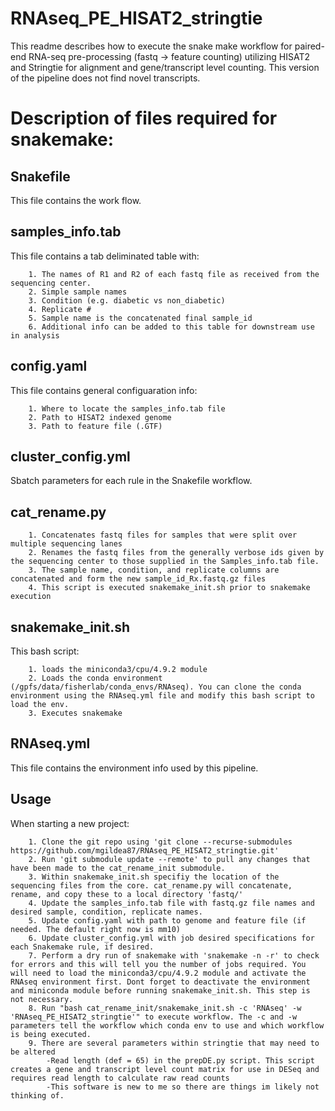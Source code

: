 # RNAseq_PE_HISAT2_stringtie
This readme describes how to execute the snake make workflow for paired-end RNA-seq pre-processing (fastq -> feature counting) utilizing HISAT2 and Stringtie for alignment and gene/transcript
level counting. This version of the pipeline does not find novel transcripts.

# Description of files required for snakemake:

## Snakefile
This file contains the work flow.
## samples_info.tab 
This file contains a tab deliminated table with:

		1. The names of R1 and R2 of each fastq file as received from the sequencing center. 
		2. Simple sample names
		3. Condition (e.g. diabetic vs non_diabetic)
		4. Replicate #
		5. Sample name is the concatenated final sample_id 
		6. Additional info can be added to this table for downstream use in analysis
## config.yaml
This file contains general configuaration info:

		1. Where to locate the samples_info.tab file
		2. Path to HISAT2 indexed genome
		3. Path to feature file (.GTF)
## cluster_config.yml
Sbatch parameters for each rule in the Snakefile workflow.
## cat_rename.py
		1. Concatenates fastq files for samples that were split over multiple sequencing lanes
		2. Renames the fastq files from the generally verbose ids given by the sequencing center to those supplied in the Samples_info.tab file.
		3. The sample name, condition, and replicate columns are concatenated and form the new sample_id_Rx.fastq.gz files
		4. This script is executed snakemake_init.sh prior to snakemake execution
## snakemake_init.sh
This bash script:

		1. loads the miniconda3/cpu/4.9.2 module
		2. Loads the conda environment (/gpfs/data/fisherlab/conda_envs/RNAseq). You can clone the conda environment using the RNAseq.yml file and modify this bash script to load the env.
		3. Executes snakemake
## RNAseq.yml
This file contains the environment info used by this pipeline. 

## Usage
When starting a new project:

		1. Clone the git repo using 'git clone --recurse-submodules https://github.com/mgildea87/RNAseq_PE_HISAT2_stringtie.git'
		2. Run 'git submodule update --remote' to pull any changes that have been made to the cat_rename_init submodule.
		3. Within snakemake_init.sh specifiy the location of the sequencing files from the core. cat_rename.py will concatenate, rename, and copy these to a local directory 'fastq/' 
		4. Update the samples_info.tab file with fastq.gz file names and desired sample, condition, replicate names.
		5. Update config.yaml with path to genome and feature file (if needed. The default right now is mm10)
		6. Update cluster_config.yml with job desired specifications for each Snakemake rule, if desired.
		7. Perform a dry run of snakemake with 'snakemake -n -r' to check for errors and this will tell you the number of jobs required. You will need to load the miniconda3/cpu/4.9.2 module and activate the RNAseq environment first. Dont forget to deactivate the environment and miniconda module before running snakemake_init.sh. This step is not necessary.
		8. Run "bash cat_rename_init/snakemake_init.sh -c 'RNAseq' -w 'RNAseq_PE_HISAT2_stringtie'" to execute workflow. The -c and -w parameters tell the workflow which conda env to use and which workflow is being executed.
		9. There are several parameters within stringtie that may need to be altered
			-Read length (def = 65) in the prepDE.py script. This script creates a gene and transcript level count matrix for use in DESeq and requires read length to calculate raw read counts
			-This software is new to me so there are things im likely not thinking of.



